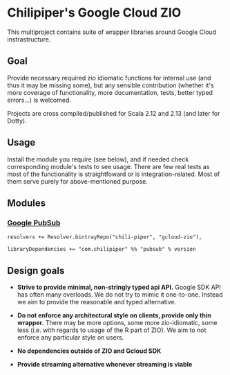 # Chilipiper's Google Cloud ZIO

This multiproject contains suite of wrapper libraries around Google Cloud instrastructure.

## Goal
Provide necessary required zio idiomatic functions for internal use (and thus it may be missing some), but any sensible contribution (whether it's more coverage of functionality, more documentation, tests, better typed errors...) is welcomed.

Projects are cross compiled/published for Scala 2.12 and 2.13 (and later for Dotty).


## Usage
Install the module you require (see below), and if needed check corresponding module's tests to see usage.
There are few real tests as most of the functionality is straightfoward or is integration-related. Most of them serve purely
for above-mentioned purpose.

## Modules

### [Google PubSub](https://cloud.google.com/pubsub)

```
resolvers += Resolver.bintrayRepo("chili-piper", "gcloud-zio"),

libraryDependencies += "com.chilipiper" %% "pubsub" % version
```

## Design goals

- **Strive to provide minimal, non-stringly typed api API.**
 Google SDK API has often many overloads. We do not try to mimic it one-to-one. Instead we aim to provide the reasonable and typed alternative.
 
- **Do not enforce any architectural style on clients, provide only thin wrapper.**
 There may be more options, some more zio-idiomatic, some less (i.e. with regards to usage of the R part of ZIO). We aim to not enforce any particular style on users.

- **No dependencies outside of ZIO and Gcloud SDK** 
 
- **Provide streaming alternative whenever streaming is viable**

